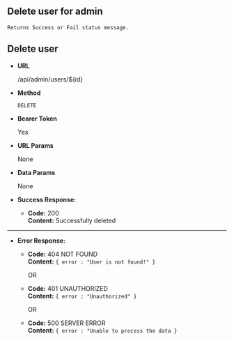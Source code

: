 **Delete user for admin**
----
    Returns Success or Fail status message.

## Delete user

* **URL**

  /api/admin/users/${id}

* **Method**

  `DELETE`

* **Bearer Token**

  Yes

* **URL Params**

  None

* **Data Params**

  None

* **Success Response:**

    * **Code:** 200 <br/>
      **Content:** Successfully deleted

----



* **Error Response:**

    * **Code:** 404 NOT FOUND <br />
      **Content:** `{ error : "User is not found!" }`

      OR

    * **Code:** 401 UNAUTHORIZED <br />
      **Content:** `{ error : "Unauthorized" }`

      OR

    * **Code:** 500 SERVER ERROR <br />
      **Content:** `{ error : "Unable to process the data }`